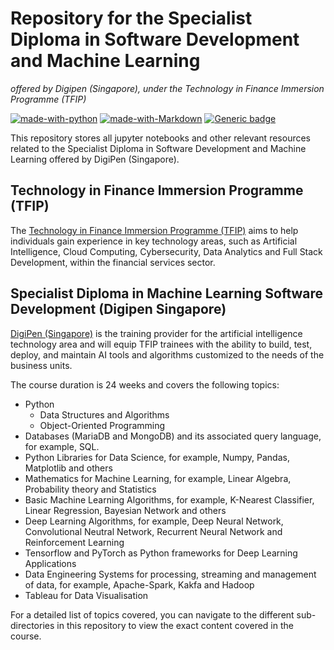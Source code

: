 # Repository for the Specialist Diploma in Software Development and Machine Learning
<i>offered by Digipen (Singapore), under the Technology in Finance Immersion Programme (TFIP)</i>

[![made-with-python](https://img.shields.io/badge/Made%20with-Python-blue.svg)](https://www.python.org/)
[![made-with-Markdown](https://img.shields.io/badge/Made%20with-Markdown-1f425f.svg)](http://commonmark.org)
[![Generic badge](https://img.shields.io/badge/STATUS-UNCOMPLETED-yellow)](https://shields.io/)

 This repository stores all jupyter notebooks and other relevant resources related to the Specialist Diploma in Software Development and Machine Learning offered by DigiPen (Singapore).

## Technology in Finance Immersion Programme (TFIP)

The [Technology in Finance Immersion Programme (TFIP)](https://www.ibf.org.sg/programmes/Pages/TFIP.aspx) aims to help individuals gain experience in key technology areas, such as Artificial Intelligence, Cloud Computing, Cybersecurity, Data Analytics and Full Stack Development, within the financial services sector.

## Specialist Diploma in Machine Learning Software Development (Digipen Singapore)

[DigiPen (Singapore)](https://www.digipen.edu.sg/academics/continuing-education/technology-in-finance-immersion-programme) is the training provider for the artificial intelligence technology area and will equip TFIP trainees with the ability to build, test, deploy, and maintain AI tools and algorithms customized to the needs of the business units.

The course duration is 24 weeks and covers the following topics:

- Python
  - Data Structures and Algorithms
  - Object-Oriented Programming
- Databases (MariaDB and MongoDB) and its associated query language, for example, SQL.
- Python Libraries for Data Science, for example, Numpy, Pandas, Matplotlib and others
- Mathematics for Machine Learning, for example, Linear Algebra, Probability theory and Statistics
- Basic Machine Learning Algorithms, for example, K-Nearest Classifier, Linear Regression, Bayesian Network and others
- Deep Learning Algorithms, for example, Deep Neural Network, Convolutional Neutral Network, Recurrent Neural Network and Reinforcement Learning
- Tensorflow and PyTorch as Python frameworks for Deep Learning Applications
- Data Engineering Systems for processing, streaming and management of data, for example, Apache-Spark, Kakfa and Hadoop
- Tableau for Data Visualisation

For a detailed list of topics covered, you can navigate to the different sub-directories in this repository to view the exact content covered in the course.